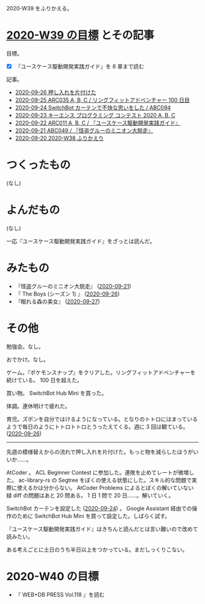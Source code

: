2020-W39 をふりかえる。

# [2020-W39 の目標][2020-09-20] とその記事

目標。

- [x] 『ユースケース駆動開発実践ガイド』を 8 章まで読む

記事。

- [2020-09-26 押し入れを片付けた][2020-09-26]
- [2020-09-25 ARC035 A, B, C / リングフィットアドベンチャー 100 日目][2020-09-25]
- [2020-09-24 SwitchBot カーテンで不快な思いをした / ABC094][2020-09-24]
- [2020-09-23 キーエンス プログラミング コンテスト 2020 A, B, C][2020-09-23]
- [2020-09-22 ARC011 A, B, C / 『ユースケース駆動開発実践ガイド』][2020-09-22]
- [2020-09-21 ABC049 / 『怪盗グルーのミニオン大脱走』][2020-09-21]
- [2020-09-20 2020-W38 ふりかえり][2020-09-20]

# つくったもの

(なし)

# よんだもの

(なし)

一応『ユースケース駆動開発実践ガイド』をざっとは読んだ。

# みたもの

- 『怪盗グルーのミニオン大脱走』 ([2020-09-21][])
- 『 The Boys (シーズン 1) 』 ([2020-09-26][])
- 『眠れる森の美女』 ([2020-09-27][])

# その他

勉強会。なし。

おでかけ。なし。

ゲーム。『ポケモンスナップ』をクリアした。リングフィットアドベンチャーを続けている。 100 日を超えた。

買い物。 SwitchBot Hub Mini を買った。

体調。連休明けで疲れた。

育児。ズボンを自分ではけるようになっている。となりのトトロにはまっているようで毎日のようにトトロトトロとうったえてくる。週に 3 回は観ている。([2020-09-26][])

---

先週の模様替えからの流れで押し入れを片付けた。もっと物を減らしたほうがいいか……。

AtCoder 。 ACL Beginner Contest に参加した。連敗を止めてレートが微増した。 ac-library-rs の Segtree をぼくの使える状態にした。スキル的な問題で実際に使えるかは分からない。 AtCoder Problems によるとぼくの解いていない緑 diff の問題はあと 20 問ある。 1 日 1 問で 20 日……。解いていく。

SwitchBot カーテンを設定した ([2020-09-24][]) 。 Google Assistant 経由での操作のために SwitchBot Hub Mini を買って設定した。しばらく試す。

『ユースケース駆動開発実践ガイド』はきちんと読んだとは言い難いので改めて読みたい。

ある考えごとに土日のうち半日以上をつかっている。まだしっくりこない。

# 2020-W40 の目標

- 『 WEB+DB PRESS Vol.118 』を読む

[2020-09-20]: https://blog.bouzuya.net/2020/09/20/
[2020-09-21]: https://blog.bouzuya.net/2020/09/21/
[2020-09-22]: https://blog.bouzuya.net/2020/09/22/
[2020-09-23]: https://blog.bouzuya.net/2020/09/23/
[2020-09-24]: https://blog.bouzuya.net/2020/09/24/
[2020-09-25]: https://blog.bouzuya.net/2020/09/25/
[2020-09-26]: https://blog.bouzuya.net/2020/09/26/
[2020-09-27]: https://blog.bouzuya.net/2020/09/27/
